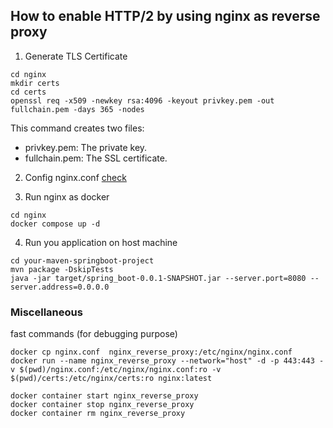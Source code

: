 ## How to enable HTTP/2 by using nginx as reverse proxy

1. Generate TLS Certificate
```commandline
cd nginx
mkdir certs
cd certs
openssl req -x509 -newkey rsa:4096 -keyout privkey.pem -out fullchain.pem -days 365 -nodes
```
This command creates two files:
- privkey.pem: The private key.
- fullchain.pem: The SSL certificate.

2. Config nginx.conf
   [check](nginx.conf)

3. Run nginx as docker
```commandline
cd nginx
docker compose up -d
```
4. Run you application on host machine

```commandline
cd your-maven-springboot-project
mvn package -DskipTests
java -jar target/spring_boot-0.0.1-SNAPSHOT.jar --server.port=8080 --server.address=0.0.0.0
```


### Miscellaneous

fast commands (for debugging purpose)
```commandline
docker cp nginx.conf  nginx_reverse_proxy:/etc/nginx/nginx.conf
docker run --name nginx_reverse_proxy --network="host" -d -p 443:443 -v $(pwd)/nginx.conf:/etc/nginx/nginx.conf:ro -v $(pwd)/certs:/etc/nginx/certs:ro nginx:latest

docker container start nginx_reverse_proxy
docker container stop nginx_reverse_proxy
docker container rm nginx_reverse_proxy
```